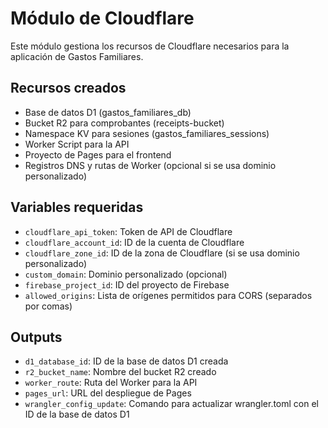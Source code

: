 # Módulo de Cloudflare

Este módulo gestiona los recursos de Cloudflare necesarios para la aplicación de Gastos Familiares.

## Recursos creados

* Base de datos D1 (gastos_familiares_db)
* Bucket R2 para comprobantes (receipts-bucket)
* Namespace KV para sesiones (gastos_familiares_sessions)
* Worker Script para la API
* Proyecto de Pages para el frontend
* Registros DNS y rutas de Worker (opcional si se usa dominio personalizado)

## Variables requeridas

* `cloudflare_api_token`: Token de API de Cloudflare
* `cloudflare_account_id`: ID de la cuenta de Cloudflare
* `cloudflare_zone_id`: ID de la zona de Cloudflare (si se usa dominio personalizado)
* `custom_domain`: Dominio personalizado (opcional)
* `firebase_project_id`: ID del proyecto de Firebase
* `allowed_origins`: Lista de orígenes permitidos para CORS (separados por comas)

## Outputs

* `d1_database_id`: ID de la base de datos D1 creada
* `r2_bucket_name`: Nombre del bucket R2 creado
* `worker_route`: Ruta del Worker para la API
* `pages_url`: URL del despliegue de Pages
* `wrangler_config_update`: Comando para actualizar wrangler.toml con el ID de la base de datos D1 